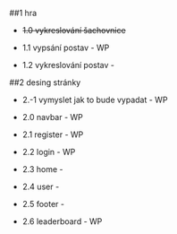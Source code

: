 ##1 hra
  + ~~1.0 vykreslování šachovnice~~
  
  + 1.1 vypsání postav - WP
  
  + 1.2 vykreslování postav -


##2 desing stránky
  + 2.-1 vymyslet jak to bude vypadat - WP 
  
  + 2.0 navbar - WP
  
  + 2.1 register - WP
  
  + 2.2 login - WP
  
  + 2.3 home -
  
  + 2.4 user -
  
  + 2.5 footer -

  + 2.6 leaderboard - WP

